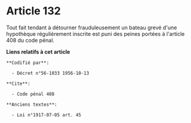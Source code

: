 # Article 132

Tout fait tendant à détourner frauduleusement un bateau grevé d'une hypothèque régulièrement inscrite est puni des peines
portées à l'article 408 du code pénal.

**Liens relatifs à cet article**

	**Codifié par**:

	  - Décret n°56-1033 1956-10-13

	**Cite**:

	  - Code pénal 408

	**Anciens textes**:

	  - Loi n°1917-07-05 art. 45
